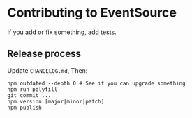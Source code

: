 # Contributing to EventSource

If you add or fix something, add tests.

## Release process

Update `CHANGELOG.md`, Then:

    npm outdated --depth 0 # See if you can upgrade something
    npm run polyfill
    git commit ...
    npm version [major|minor|patch]
    npm publish
